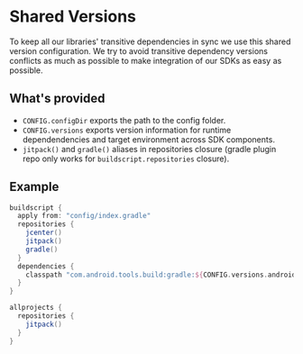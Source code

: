# Shared Versions

To keep all our libraries' transitive dependencies in sync we use this shared version configuration. We try to avoid transitive dependency versions conflicts as much as possible to make integration of our SDKs as easy as possible.

## What's provided

* `CONFIG.configDir` exports the path to the config folder.
* `CONFIG.versions` exports version information for runtime dependendencies and target environment across SDK components.
* `jitpack()` and `gradle()` aliases in repositories closure (gradle plugin repo only works for 
`buildscript.repositories` closure).

## Example

```groovy
buildscript {
  apply from: "config/index.gradle"
  repositories {
    jcenter()
    jitpack()
    gradle()
  }
  dependencies {
    classpath "com.android.tools.build:gradle:${CONFIG.versions.android.plugin}"
  }
}

allprojects {
  repositories {
    jitpack()
  }
}
```